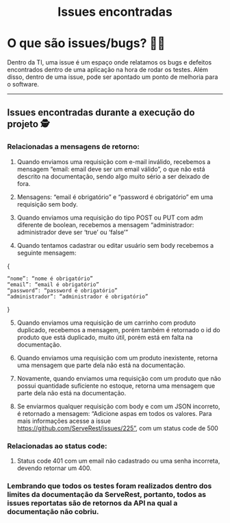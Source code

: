 <h1 align="center">Issues encontradas<h1>

# O que são issues/bugs? 👨‍💻

Dentro da TI, uma issue é um espaço onde relatamos os bugs e defeitos encontrados dentro de uma aplicação na hora de rodar os testes. Além disso, dentro de uma issue, pode ser apontado um
ponto de melhoria para o software. 

---

## Issues encontradas durante a execução do projeto 🕵️

### Relacionadas a mensagens de retorno:

1. Quando enviamos uma requisição com e-mail inválido, recebemos a mensagem “email: email deve ser um email válido”, o que não está descrito na documentação, sendo algo muito sério a ser deixado de fora.

2. Mensagens: “email é obrigatório” e “password é obrigatório” em uma requisição sem body.

3. Quando enviamos uma requisição do tipo POST ou PUT com adm diferente de boolean, recebemos a mensagem “administrador: administrador deve ser ‘true’ ou ‘false’”

4.	Quando tentamos cadastrar ou editar usuário sem body recebemos a seguinte mensagem:

{

    “nome”: “nome é obrigatório”
	“email”: “email é obrigatório”
    “password”: “password é obrigatório”
    “administrador”: “administrador é obrigatório”
}

5. Quando enviamos uma requisição de um carrinho com produto duplicado, recebemos a mensagem, porém também é retornado o id do produto que está duplicado, muito útil, porém está em falta na documentação.

6. Quando enviamos uma requisição com um produto inexistente, retorna uma mensagem que parte dela não está na documentação.

7. Novamente, quando enviamos uma requisição com um produto que não possui quantidade suficiente no estoque, retorna uma mensagem que parte dela não está na documentação.

8. Se enviarmos qualquer requisição com body e com um JSON incorreto, é retornado a mensagem: “Adicione aspas em todos os valores. Para mais informações acesse a issue https://github.com/ServeRest/issues/225”, com um status code de 500


### Relacionadas ao status code:

1. Status code 401 com um email não cadastrado ou uma senha incorreta, devendo retornar um 400.


### **Lembrando que todos os testes foram realizados dentro dos limites da documentação da ServeRest, portanto, todos as issues reportatas são de retornos da API na qual a documentação não cobriu.**